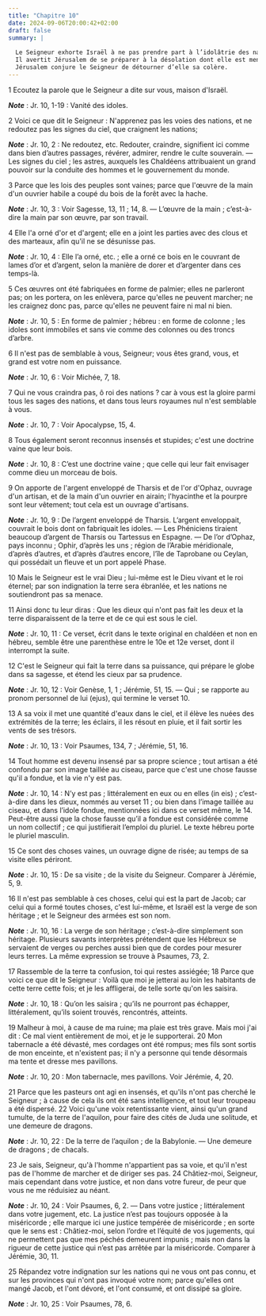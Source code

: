 ```yaml
---
title: "Chapitre 10"
date: 2024-09-06T20:00:42+02:00
draft: false
summary: |
  
  Le Seigneur exhorte Israël à ne pas prendre part à l’idolâtrie des nations dans sa captivité.
  Il avertit Jérusalem de se préparer à la désolation dont elle est menacée.
  Jérusalem conjure le Seigneur de détourner d’elle sa colère.
---
```



1 Ecoutez la parole que le Seigneur a dite sur vous, maison d'Israël.

***Note*** :  Jr. 10, 1-19 : Vanité des idoles.

2 Voici ce que dit le Seigneur : N'apprenez pas les voies des nations, et ne redoutez pas les signes du ciel, que craignent les nations;

***Note*** :  Jr. 10, 2 : Ne redoutez, etc. Redouter, craindre, signifient ici comme dans bien d’autres passages, révérer, admirer, rendre le culte souverain. ― Les signes du ciel ; les astres, auxquels les Chaldéens attribuaient un grand pouvoir sur la conduite des hommes et le gouvernement du monde.

3 Parce que les lois des peuples sont vaines; parce que l'œuvre de la main d'un ouvrier habile a coupé du bois de la forêt avec la hache.

***Note*** :  Jr. 10, 3 : Voir Sagesse, 13, 11 ; 14, 8. ― L’œuvre de la main ; c’est-à-dire la main par son œuvre, par son travail.

4 Elle l'a orné d'or et d'argent; elle en a joint les parties avec des clous et des marteaux, afin qu'il ne se désunisse pas.

***Note*** :  Jr. 10, 4 : Elle l’a orné, etc. ; elle a orné ce bois en le couvrant de lames d’or et d’argent, selon la manière de dorer et d’argenter dans ces temps-là.


5 Ces œuvres ont été fabriquées en forme de palmier; elles ne parleront pas; on les portera, on les enlèvera, parce qu'elles ne peuvent marcher; ne les craignez donc pas, parce qu'elles ne peuvent faire ni mal ni bien.

***Note*** :  Jr. 10, 5 : En forme de palmier ; hébreu : en forme de colonne ; les idoles sont immobiles et sans vie comme des colonnes ou des troncs d’arbre.


6 Il n'est pas de semblable à vous, Seigneur; vous êtes grand, vous, et grand est votre nom en puissance.

***Note*** :  Jr. 10, 6 : Voir Michée, 7, 18.

7 Qui ne vous craindra pas, ô roi des nations ? car à vous est la gloire parmi tous les sages des nations, et dans tous leurs royaumes nul n'est semblable à vous.

***Note*** :  Jr. 10, 7 : Voir Apocalypse, 15, 4.


8 Tous également seront reconnus insensés et stupides; c'est une doctrine vaine que leur bois.

***Note*** :  Jr. 10, 8 : C’est une doctrine vaine ; que celle qui leur fait envisager comme dieu un morceau de bois.

9 On apporte de l'argent enveloppé de Tharsis et de l'or d'Ophaz, ouvrage d'un artisan, et de la main d'un ouvrier en airain; l'hyacinthe et la pourpre sont leur vêtement; tout cela est un ouvrage d'artisans.

***Note*** :  Jr. 10, 9 : De l’argent enveloppé de Tharsis. L’argent enveloppait, couvrait le bois dont on fabriquait les idoles. ― Les Phéniciens tiraient beaucoup d’argent de Tharsis ou Tartessus en Espagne. ― De l’or d’Ophaz, pays inconnu ; Ophir, d’après les uns ; région de l’Arabie méridionale, d’après d’autres, et d’après d’autres encore, l’île de Taprobane ou Ceylan, qui possédait un fleuve et un port appelé Phase.


10 Mais le Seigneur est le vrai Dieu ; lui-même est le Dieu vivant et le roi éternel; par son indignation la terre sera ébranlée, et les nations ne soutiendront pas sa menace.


11 Ainsi donc tu leur diras : Que les dieux qui n'ont pas fait les deux et la terre disparaissent de la terre et de ce qui est sous le ciel.

***Note*** :  Jr. 10, 11 : Ce verset, écrit dans le texte original en chaldéen et non en hébreu, semble être une parenthèse entre le 10e et 12e verset, dont il interrompt la suite.


12 C'est le Seigneur qui fait la terre dans sa puissance, qui prépare le globe dans sa sagesse, et étend les cieux par sa prudence.

***Note*** :  Jr. 10, 12 : Voir Genèse, 1, 1 ; Jérémie, 51, 15. ― Qui ; se rapporte au pronom personnel de lui (ejus), qui termine le verset 10.

13 A sa voix il met une quantité d'eaux dans le ciel, et il élève les nuées des extrémités de la terre; les éclairs, il les résout en pluie, et il fait sortir les vents de ses trésors.

***Note*** :  Jr. 10, 13 : Voir Psaumes, 134, 7 ; Jérémie, 51, 16.


14 Tout homme est devenu insensé par sa propre science ; tout artisan a été confondu par son image taillée au ciseau, parce que c'est une chose fausse qu'il a fondue, et la vie n'y est pas.

***Note*** :  Jr. 10, 14 : N’y est pas ; littéralement en eux ou en elles (in eis) ; c’est-à-dire dans les dieux, nommés au verset 11 ; ou bien dans l’image taillée au ciseau, et dans l’idole fondue, mentionnées ici dans ce verset même, le 14. Peut-être aussi que la chose fausse qu’il a fondue est considérée comme un nom collectif ; ce qui justifierait l’emploi du pluriel. Le texte hébreu porte le pluriel masculin.

15 Ce sont des choses vaines, un ouvrage digne de risée; au temps de sa visite elles périront.

***Note*** :  Jr. 10, 15 : De sa visite ; de la visite du Seigneur. Comparer à Jérémie, 5, 9.


16 Il n'est pas semblable à ces choses, celui qui est la part de Jacob; car celui qui a formé toutes choses, c'est lui-même, et Israël est la verge de son héritage ; et le Seigneur des armées est son nom.

***Note*** :  Jr. 10, 16 : La verge de son héritage ; c’est-à-dire simplement son héritage. Plusieurs savants interprètes prétendent que les Hébreux se servaient de verges ou perches aussi bien que de cordes pour mesurer leurs terres. La même expression se trouve à Psaumes, 73, 2.


17 Rassemble de la terre ta confusion, toi qui restes assiégée; 18 Parce que voici ce que dit le Seigneur : Voilà que moi je jetterai au loin les habitants de cette terre cette fois; et je les affligerai, de telle sorte qu'on les saisira.

***Note*** :  Jr. 10, 18 : Qu’on les saisira ; qu’ils ne pourront pas échapper, littéralement, qu’ils soient trouvés, rencontrés, atteints.


19 Malheur à moi, à cause de ma ruine; ma plaie est très grave. Mais moi j'ai dit : Ce mal vient entièrement de moi, et je le supporterai. 20 Mon tabernacle a été dévasté, mes cordages ont été rompus; mes fils sont sortis de mon enceinte, et n'existent pas; il n'y a personne qui tende désormais ma tente et dresse mes pavillons.

***Note*** :  Jr. 10, 20 : Mon tabernacle, mes pavillons. Voir Jérémie, 4, 20.


21 Parce que les pasteurs ont agi en insensés, et qu'ils n'ont pas cherché le Seigneur ; à cause de cela ils ont été sans intelligence, et tout leur troupeau a été dispersé. 22 Voici qu'une voix retentissante vient, ainsi qu'un grand tumulte, de la terre de l'aquilon, pour faire des cités de Juda une solitude, et une demeure de dragons.

***Note*** :  Jr. 10, 22 : De la terre de l’aquilon ; de la Babylonie. ― Une demeure de dragons ; de chacals.


23 Je sais, Seigneur, qu'à l'homme n'appartient pas sa voie, et qu'il n'est pas de l'homme de marcher et de diriger ses pas. 24 Châtiez-moi, Seigneur, mais cependant dans votre justice, et non dans votre fureur, de peur que vous ne me réduisiez au néant.

***Note*** :  Jr. 10, 24 : Voir Psaumes, 6, 2. ― Dans votre justice ; littéralement dans votre jugement, etc. La justice n’est pas toujours opposée à la miséricorde ; elle marque ici une justice tempérée de miséricorde ; en sorte que le sens est : Châtiez-moi, selon l’ordre et l’équité de vos jugements, qui ne permettent pas que mes péchés demeurent impunis ; mais non dans la rigueur de cette justice qui n’est pas arrêtée par la miséricorde. Comparer à Jérémie, 30, 11.


25 Répandez votre indignation sur les nations qui ne vous ont pas connu, et sur les provinces qui n'ont pas invoqué votre nom; parce qu'elles ont mangé Jacob, et l'ont dévoré, et l'ont consumé, et ont dissipé sa gloire.

***Note*** :  Jr. 10, 25 : Voir Psaumes, 78, 6.

